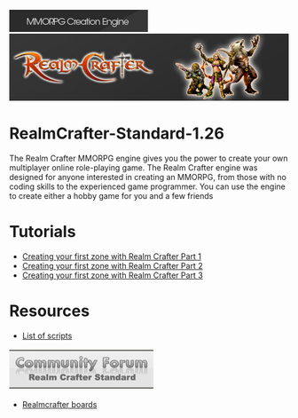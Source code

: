 [logo]: header_mmorpg.gif "Logo Title Text 2"
![Screenshot](header_mmorpg.gif)
![Screenshot](header_bg.jpg)


# RealmCrafter-Standard-1.26
The Realm Crafter MMORPG engine gives you the power to create your own multiplayer online role-playing game. The Realm Crafter engine was designed for anyone interested in creating an MMORPG, from those with no coding skills to the experienced game programmer. You can use the engine to create either a hobby game for you and a few friends

# Tutorials
* [Creating your first zone with Realm Crafter Part 1](https://www.youtube.com/watch?v=34yv0kRKIuw)
* [Creating your first zone with Realm Crafter Part 2](https://www.youtube.com/watch?v=lZeEsDm466E)
* [Creating your first zone with Realm Crafter Part 3](https://www.youtube.com/watch?v=Ivm4cVlZe0g)



# Resources

* [List of scripts](http://realmcrafter.boards.net/thread/22/list-scripts?page=1&scrollTo=40)



![Screenshot](logo.gif)

* [Realmcrafter boards](http://realmcrafter.boards.net/)

